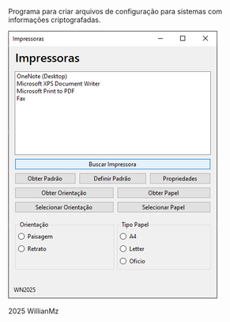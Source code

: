 Programa para criar arquivos de configuração para sistemas com informações criptografadas.

<img src="https://github.com/WillianMz/impressora-padrao/blob/main/Print.png">

<p>2025 WillianMz</p>
